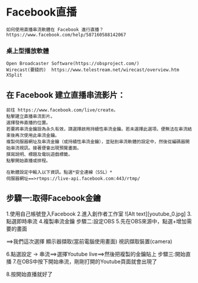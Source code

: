 
# Facebook直播
```
如何使用直播串流軟體在 Facebook 進行直播？
https://www.facebook.com/help/587160588142067
```
### 桌上型播放軟體
```
Open Broadcaster Software(https://obsproject.com/)
Wirecast(要錢的)  https://www.telestream.net/wirecast/overview.htm
XSplit
```

## 在 Facebook 建立直播串流影片：
```
前往 https://www.facebook.com/live/create。
點擊建立直播串流影片。
選擇發佈直播的位置。
若要將串流金鑰設為永久有效，請選擇啟用持續性串流金鑰。若未選擇此選項，便無法在串流結束後再次使用此串流金鑰。
複製伺服器網址及串流金鑰（或持續性串流金鑰），並貼到串流軟體的設定中，然後從編碼器開始串流視訊。接著便會出現預覽畫面。
撰寫說明、標題及電玩遊戲標籤。
點擊開始直播或排程。

在軟體設定中輸入以下資訊。點選*安全連線（SSL）*
伺服器網址==>rtmps://live-api.facebook.com:443/rtmp/
```

## 步驟一:取得Facebook金鑰
1.使用自己帳號登入Facebook
2.進入創作者工作室
![Alt text][youtube_0.jpg]
3.點選即時串流
4.複製串流金鑰
步驟二:設定OBS
5.先在OBS來源中，點選+增加需要的畫面

==>我們這次選擇
顯示器擷取(當前電腦使用畫面)
視訊擷取裝置(camera)

6.點選設定 -> 串流==>選擇Youtube live==>然後把複製的金鑰貼上
步驟三:開始直播
7.在OBS中按下開始串流，剛剛打開的Youtube頁面就會出現了

8.按開始直播就好了
